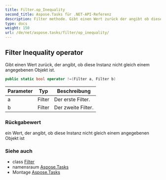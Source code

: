 ```yaml
---
title: Filter.op_Inequality
second_title: Aspose.Tasks für .NET-API-Referenz
description: Filter methode. Gibt einen Wert zurück der angibt ob diese Instanz nicht gleich einem angegebenen Objekt ist.
type: docs
weight: 150
url: /de/net/aspose.tasks/filter/op_inequality/
---
```

## Filter Inequality operator

Gibt einen Wert zurück, der angibt, ob diese Instanz nicht gleich einem angegebenen Objekt ist.

```csharp
public static bool operator !=(Filter a, Filter b)
```

| Parameter | Typ | Beschreibung |
| --- | --- | --- |
| a | Filter | Der erste Filter. |
| b | Filter | Der zweite Filter. |

### Rückgabewert

ein Wert, der angibt, ob diese Instanz nicht gleich einem angegebenen Objekt ist

### Siehe auch

* class [Filter](../)
* namensraum [Aspose.Tasks](../../filter/)
* Montage [Aspose.Tasks](../../../)


